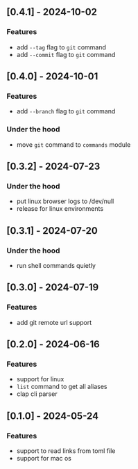 ## [0.4.1] - 2024-10-02

### Features

- add `--tag` flag to `git` command
- add `--commit` flag to `git` command

## [0.4.0] - 2024-10-01

### Features

- add `--branch` flag to `git` command

### Under the hood

- move `git` command to `commands` module

## [0.3.2] - 2024-07-23

### Under the hood

- put linux browser logs to /dev/null
- release for linux environments

## [0.3.1] - 2024-07-20

### Under the hood

- run shell commands quietly

## [0.3.0] - 2024-07-19

### Features

- add git remote url support

## [0.2.0] - 2024-06-16

### Features

- support for linux
- `list` command to get all aliases
- clap cli parser

## [0.1.0] - 2024-05-24

### Features

- support to read links from toml file
- support for mac os
